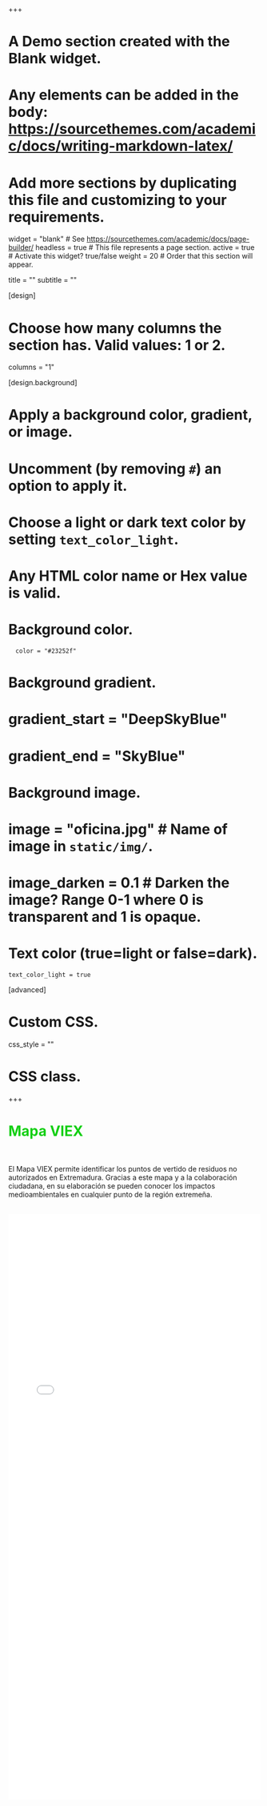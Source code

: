 +++
# A Demo section created with the Blank widget.
# Any elements can be added in the body: https://sourcethemes.com/academic/docs/writing-markdown-latex/
# Add more sections by duplicating this file and customizing to your requirements.

widget = "blank"  # See https://sourcethemes.com/academic/docs/page-builder/
headless = true  # This file represents a page section.
active = true  # Activate this widget? true/false
weight = 20  # Order that this section will appear.

title = ""
subtitle = ""

[design]
  # Choose how many columns the section has. Valid values: 1 or 2.
  columns = "1"

[design.background]
  # Apply a background color, gradient, or image.
  #   Uncomment (by removing `#`) an option to apply it.
  #   Choose a light or dark text color by setting `text_color_light`.
  #   Any HTML color name or Hex value is valid.

  # Background color.
      color = "#23252f"
  
  # Background gradient.
  # gradient_start = "DeepSkyBlue"
  # gradient_end = "SkyBlue"
  
  # Background image.
  #  image = "oficina.jpg"  # Name of image in `static/img/`.
  #  image_darken = 0.1  # Darken the image? Range 0-1 where 0 is transparent and 1 is opaque.

  # Text color (true=light or false=dark).
    text_color_light = true  
  
[advanced]
 # Custom CSS. 
 css_style = ""
 
 # CSS class.
+++

<div class=text-justify><h1 style="color:#14CF14">Mapa VIEX</h1><br> <p>El Mapa VIEX permite identificar los puntos de vertido de residuos no autorizados en Extremadura. Gracias a este mapa y a la colaboración ciudadana, en su elaboración se pueden conocer los impactos medioambientales en cualquier punto de la región extremeña.</p> <br> <iframe style="border:none;" width='100%' height='1170' src='m_base/Mapa_proyecto.html'></iframe></div>
